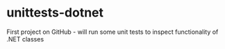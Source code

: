 # unittests-dotnet
First project on GitHub - will run some unit tests to inspect functionality of .NET classes
